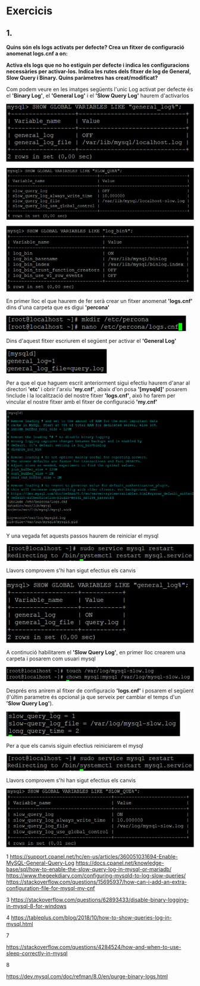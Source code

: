 # Exercicis

## 1. 

**Quins són els logs activats per defecte? Crea un fitxer de configuració anomenat 
logs.cnf a on:**

**Activa els logs que no ho estiguin per defecte i indica les configuracions necessàries 
per activar-los. Indica les rutes dels fitxer de log de General, Slow Query i Binary. Quins 
paràmetres has creat/modificat?**

Com podem veure en les imatges següents l'unic Log activat per defecte és el **'Binary Log'**, el **'General Log'** i el **'Slow Query Log'** haurem d'activarlos

![General Log](https://github.com/JoelSola/Base-de-Dades/blob/main/Activitat%202/Imatges/1.1.png)

![Slow Query Log](https://github.com/JoelSola/Base-de-Dades/blob/main/Activitat%202/Imatges/1.2.png)

![Binary Log](https://github.com/JoelSola/Base-de-Dades/blob/main/Activitat%202/Imatges/1.3.png)

En primer lloc el que haurem de fer serà crear un fitxer anomenat **'logs.cnf'** dins d'una carpeta que es digui **'percona'**

![Creacio Fitxer i Carpeta](https://github.com/JoelSola/Base-de-Dades/blob/main/Activitat%202/Imatges/1.4.png)

Dins d'aquest fitxer escriurem el següent per activar el **'General Log'**

![General Log 2](https://github.com/JoelSola/Base-de-Dades/blob/main/Activitat%202/Imatges/1.5.png)

Per a que el que haguem escrit anteriorment sigui efectiu haurem d'anar al directori **'etc'** i obrir l'arxiu **'my.cnf'**, abaix d'on posa **'[mysqld]'** posarem !include i la localització del nostre fitxer **'logs.cnf'**, això ho farem per vincular el nostre fitxer amb el fitxer de configuració **'my.cnf'**

![include directory](https://github.com/JoelSola/Base-de-Dades/blob/main/Activitat%202/Imatges/1.6.png)

Y una vegada fet aquests passos haurem de reiniciar el mysql

![Comprovacio General Log](https://github.com/JoelSola/Base-de-Dades/blob/main/Activitat%202/Imatges/1.7.png)

Llavors comprovem s'hi han sigut efectius els canvis

![Comprovacio General Log](https://github.com/JoelSola/Base-de-Dades/blob/main/Activitat%202/Imatges/1.8.png)

A continució habilitarem el **'Slow Query Log'**, en primer lloc crearem una carpeta i posarem com usuari mysql 

![1.9](https://github.com/JoelSola/Base-de-Dades/blob/main/Activitat%202/Imatges/1.9.png)

Després ens anirem al fitxer de configuracio **'logs.cnf'** i posarem el següent (l'últim parametre és opcional ja que serveix per cambiar el temps d'un **'Slow Query Log'**).

![1.10](https://github.com/JoelSola/Base-de-Dades/blob/main/Activitat%202/Imatges/1.10.png)

Per a que els canvis siguin efectius reiniciarem el mysql

![Comprovacio Slow Query Log](https://github.com/JoelSola/Base-de-Dades/blob/main/Activitat%202/Imatges/1.7.png)

Llavors comprovem s'hi han sigut efectius els canvis

![1.11](https://github.com/JoelSola/Base-de-Dades/blob/main/Activitat%202/Imatges/1.11.png)


1
https://support.cpanel.net/hc/en-us/articles/360051031694-Enable-MySQL-General-Query-Log
https://docs.cpanel.net/knowledge-base/sql/how-to-enable-the-slow-query-log-in-mysql-or-mariadb/
https://www.thegeekdiary.com/configuring-mysqld-to-log-slow-queries/
https://stackoverflow.com/questions/15695937/how-can-i-add-an-extra-configuration-file-for-mysql-my-cnf

3
https://stackoverflow.com/questions/62893433/disable-binary-logging-in-mysql-8-for-windows

4
https://tableplus.com/blog/2018/10/how-to-show-queries-log-in-mysql.html

7

https://stackoverflow.com/questions/4284524/how-and-when-to-use-sleep-correctly-in-mysql

8

https://dev.mysql.com/doc/refman/8.0/en/purge-binary-logs.html
